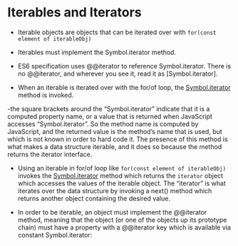 # Iterables and Iterators

- Iterable objects are objects that can be iterated over with `for(const element of iterableObj)`
- Iterables must implement the Symbol.iterator method.
- ES6 specification uses @@iterator to reference Symbol.iterator. There is no @@iterator, and wherever you see it, read it as [Symbol.iterator].

- When an iterable is iterated over with the for/of loop, the [Symbol.iterator]() method is invoked.

-the square brackets around the “Symbol.iterator” indicate that it is a computed property name, or a value that is returned when JavaScript accesses “Symbol.iterator”. So the method name is computed by JavaScript, and the returned value is the method’s name that is used, but which is not known in order to hard code it. The presence of this method is what makes a data structure iterable, and it does so because the method returns the iterator interface.

- Using an iterable in for/of loop like `for(const element of iterableObj)` invokes the [Symbol.iterator]() method which returns the `iterator` object which accesses the values of the iterable object. The “iterator” is what iterates over the data structure by invoking a next() method which returns another object containing the desired value.

- In order to be iterable, an object must implement the @@iterator method, meaning that the object (or one of the objects up its prototype chain) must have a property with a @@iterator key which is available via constant Symbol.iterator:
